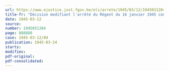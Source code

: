 ```yaml
---
url: https://www.ejustice.just.fgov.be/eli/arrete/1945/03/12/1945031204/justel
title-fr: "Décision modifiant l'arrêté du Régent du 16 janvier 1945 concernant la fonctionnement de l'Office national de Sécurité sociale (abrogé par ADR 08-02-1946, art. 2)"
date: 1945-03-12
source:
number: 1945031204
page: 888888
case: 1945-03-12/04
publication: 1945-03-24
starts:
modifies:
pdf-original:
pdf-consolidated:
---
```


